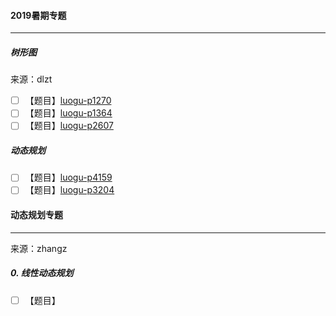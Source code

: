 #### 2019暑期专题

------

##### 树形图

来源：dlzt

- [ ] 【题目】[luogu-p1270](https://www.luogu.org/problemnew/show/P1270)
- [ ] 【题目】[luogu-p1364](https://www.luogu.org/problemnew/show/P1364)
- [ ] 【题目】[luogu-p2607](https://www.luogu.org/problemnew/show/P2607)

##### 动态规划

- [ ] 【题目】[luogu-p4159](https://www.luogu.org/problemnew/show/P4159)
- [ ] 【题目】[luogu-p3204](https://www.luogu.org/problemnew/show/P3204)

#### 动态规划专题

-----

来源：zhangz

##### 0. 线性动态规划

- [ ] 【题目】[]()
<!--stackedit_data:
eyJoaXN0b3J5IjpbLTQ2ODIzMjIwMl19
-->